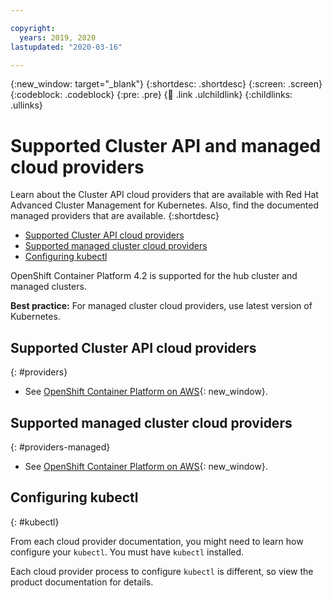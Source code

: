 ```yaml
---

copyright:
  years: 2019, 2020
lastupdated: "2020-03-16"

---
```


{:new_window: target="_blank"}
{:shortdesc: .shortdesc}
{:screen: .screen}
{:codeblock: .codeblock}
{:pre: .pre}
{:child: .link .ulchildlink}
{:childlinks: .ullinks}

# Supported Cluster API and managed cloud providers

Learn about the Cluster API cloud providers that are available with Red Hat Advanced Cluster Management for Kubernetes. Also, find the documented managed providers that are available.
{:shortdesc}

  - [Supported Cluster API cloud providers](#providers)
  - [Supported managed cluster cloud providers](#providers-managed)
  - [Configuring kubectl](#kubectl)

OpenShift Container Platform 4.2 is supported for the hub cluster and managed clusters.

**Best practice:** For managed cluster cloud providers, use latest version of Kubernetes.

## Supported Cluster API cloud providers
{: #providers} 

- See [OpenShift Container Platform on AWS](https://www.openshift.com/learn/partners/amazon-web-services){: new_window}.

## Supported managed cluster cloud providers
{: #providers-managed}

- See [OpenShift Container Platform on AWS](https://www.openshift.com/learn/partners/amazon-web-services){: new_window}. 

## Configuring kubectl
{: #kubectl} 

From each cloud provider documentation, you might need to learn how configure your `kubectl`. You must have `kubectl` installed.

Each cloud provider process to configure `kubectl` is different, so view the product documentation for details.
